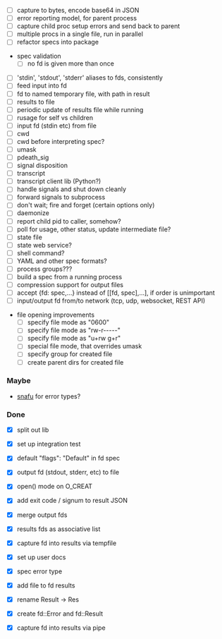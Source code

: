 - [ ] capture to bytes, encode base64 in JSON
- [ ] error reporting model, for parent process
- [ ] capture child proc setup errors and send back to parent
- [ ] multiple procs in a single file, run in parallel
- [ ] refactor specs into package
- spec validation
  - [ ] no fd is given more than once
- [ ] 'stdin', 'stdout', 'stderr' aliases to fds, consistently
- [ ] feed input into fd
- [ ] fd to named temporary file, with path in result
- [ ] results to file
- [ ] periodic update of results file while running
- [ ] rusage for self vs children
- [ ] input fd (stdin etc) from file
- [ ] cwd
- [ ] cwd before interpreting spec?
- [ ] umask
- [ ] pdeath_sig
- [ ] signal disposition
- [ ] transcript
- [ ] transcript client lib (Python?)
- [ ] handle signals and shut down cleanly
- [ ] forward signals to subprocess
- [ ] don't wait; fire and forget (certain options only)
- [ ] daemonize
- [ ] report child pid to caller, somehow?
- [ ] poll for usage, other status, update intermediate file?
- [ ] state file
- [ ] state web service?
- [ ] shell command?
- [ ] YAML and other spec formats?
- [ ] process groups???
- [ ] build a spec from a running process
- [ ] compression support for output files
- [ ] accept {fd: spec,...} instead of [[fd, spec],...], if order is unimportant
- [ ] input/output fd from/to network (tcp, udp, websocket, REST API)
- file opening improvements
  - [ ] specify file mode as "0600"
  - [ ] specify file mode as "rw-r-----"
  - [ ] specify file mode as "u+rw g+r"
  - [ ] special file mode, that overrides umask
  - [ ] specify group for created file
  - [ ] create parent dirs for created file

### Maybe

- [snafu](https://docs.rs/snafu/0.5.0/snafu/guide/index.html) for error types?


### Done

- [x] split out lib
- [x] set up integration test
- [x] default "flags": "Default" in fd spec
- [x] output fd (stdout, stderr, etc) to file
- [x] open() mode on O_CREAT
- [x] add exit code / signum to result JSON
- [x] merge output fds
- [x] results fds as associative list
- [x] capture fd into results via tempfile
- [x] set up user docs
- [x] spec error type
- [x] add file to fd results
- [x] rename Result -> Res
- [x] create fd::Error and fd::Result
- [x] capture fd into results via pipe

